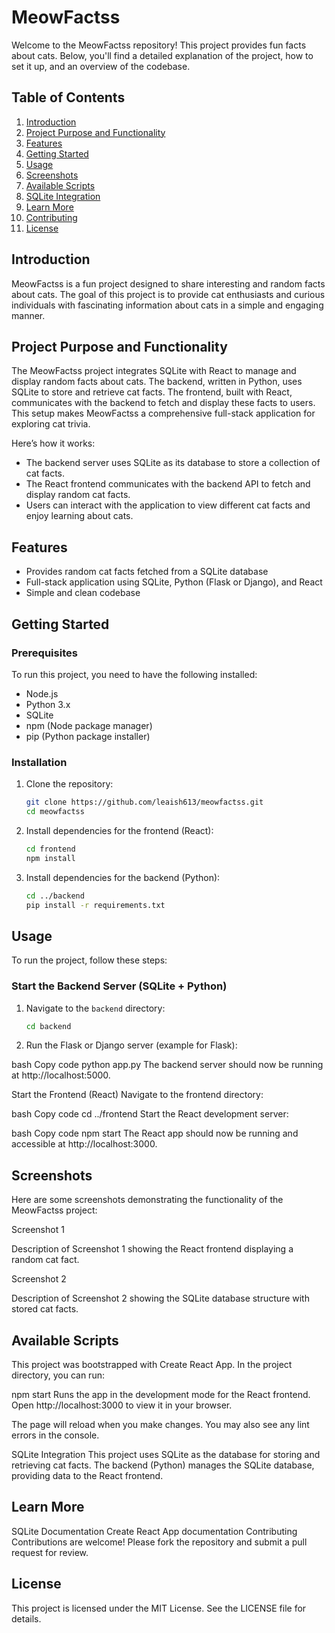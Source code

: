 # MeowFactss

Welcome to the MeowFactss repository! This project provides fun facts about cats. Below, you'll find a detailed explanation of the project, how to set it up, and an overview of the codebase.

## Table of Contents
1. [Introduction](#introduction)
2. [Project Purpose and Functionality](#project-purpose-and-functionality)
3. [Features](#features)
4. [Getting Started](#getting-started)
5. [Usage](#usage)
6. [Screenshots](#screenshots)
7. [Available Scripts](#available-scripts)
8. [SQLite Integration](#sqlite-integration)
9. [Learn More](#learn-more)
10. [Contributing](#contributing)
11. [License](#license)

## Introduction
MeowFactss is a fun project designed to share interesting and random facts about cats. The goal of this project is to provide cat enthusiasts and curious individuals with fascinating information about cats in a simple and engaging manner.

## Project Purpose and Functionality
The MeowFactss project integrates SQLite with React to manage and display random facts about cats. The backend, written in Python, uses SQLite to store and retrieve cat facts. The frontend, built with React, communicates with the backend to fetch and display these facts to users. This setup makes MeowFactss a comprehensive full-stack application for exploring cat trivia.

Here’s how it works:
- The backend server uses SQLite as its database to store a collection of cat facts.
- The React frontend communicates with the backend API to fetch and display random cat facts.
- Users can interact with the application to view different cat facts and enjoy learning about cats.

## Features
- Provides random cat facts fetched from a SQLite database
- Full-stack application using SQLite, Python (Flask or Django), and React
- Simple and clean codebase

## Getting Started

### Prerequisites
To run this project, you need to have the following installed:
- Node.js
- Python 3.x
- SQLite
- npm (Node package manager)
- pip (Python package installer)

### Installation
1. Clone the repository:
    ```bash
    git clone https://github.com/leaish613/meowfactss.git
    cd meowfactss
    ```

2. Install dependencies for the frontend (React):
    ```bash
    cd frontend
    npm install
    ```

3. Install dependencies for the backend (Python):
    ```bash
    cd ../backend
    pip install -r requirements.txt
    ```

## Usage
To run the project, follow these steps:

### Start the Backend Server (SQLite + Python)
1. Navigate to the `backend` directory:
   ```bash
   cd backend
2. Run the Flask or Django server (example for Flask):

bash
Copy code
python app.py
The backend server should now be running at http://localhost:5000.

Start the Frontend (React)
Navigate to the frontend directory:

bash
Copy code
cd ../frontend
Start the React development server:

bash
Copy code
npm start
The React app should now be running and accessible at http://localhost:3000.

## Screenshots
Here are some screenshots demonstrating the functionality of the MeowFactss project:

Screenshot 1

Description of Screenshot 1 showing the React frontend displaying a random cat fact.

Screenshot 2

Description of Screenshot 2 showing the SQLite database structure with stored cat facts.

## Available Scripts
This project was bootstrapped with Create React App. In the project directory, you can run:

npm start
Runs the app in the development mode for the React frontend.
Open http://localhost:3000 to view it in your browser.

The page will reload when you make changes.
You may also see any lint errors in the console.

SQLite Integration
This project uses SQLite as the database for storing and retrieving cat facts. The backend (Python) manages the SQLite database, providing data to the React frontend.

## Learn More
SQLite Documentation
Create React App documentation
Contributing
Contributions are welcome! Please fork the repository and submit a pull request for review.

## License
This project is licensed under the MIT License. See the LICENSE file for details.

